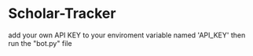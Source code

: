 # Scholar-Tracker

add your own API KEY to your enviroment variable named 'API_KEY'
then run the "bot.py" file
